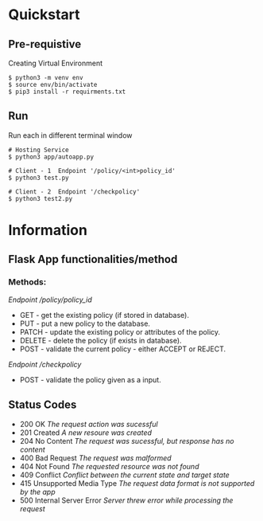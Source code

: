 # Quickstart

## Pre-requistive

Creating Virtual Environment
```
$ python3 -m venv env
$ source env/bin/activate
$ pip3 install -r requirments.txt
```
## Run

Run each in different terminal window

```
# Hosting Service
$ python3 app/autoapp.py

# Client - 1  Endpoint '/policy/<int>policy_id'
$ python3 test.py

# Client - 2  Endpoint '/checkpolicy'
$ python3 test2.py
```

# Information

## Flask App functionalities/method

### Methods:

*Endpoint /policy/<int>policy_id*

- GET     - get the existing policy (if stored in database).
- PUT     - put a new policy to the database.
- PATCH   - update the existing policy or attributes of the policy.
- DELETE  - delete the policy (if exists in database).
- POST    - validate the current policy - either ACCEPT or REJECT. 
    
*Endpoint /checkpolicy*

- POST    - validate the policy given as a input.
    

## Status Codes

- 200 OK *The request action was sucessful*
- 201 Created *A new resoure was created*
- 204 No Content *The request was sucessful, but response has no content*
- 400 Bad Request *The request was malformed*
- 404 Not Found *The requested resource was not found*
- 409 Conflict *Conflict between the current state and target state*
- 415 Unsupported Media Type *The request data format is not supported by the app*
- 500 Internal Server Error *Server threw error while processing the request*

